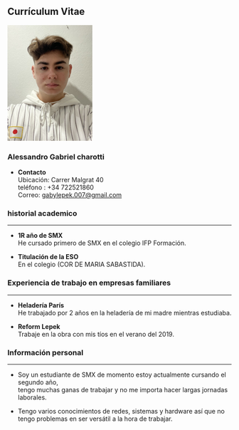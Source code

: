 ## Currículum Vitae
![mifoto](https://github.com/gabylepek/gabylepek.github.io/blob/main/image.png)
### Alessandro Gabriel charotti ###
- __Contacto__ <br>
Ubicación: Carrer Malgrat 40<br>
teléfono : +34 722521860<br>
Correo: gabylepek.007@gmail.com<br>

### historial academico ###
___
- __1R año de SMX__ <br>
     He cursado primero de SMX en el colegio IFP Formación.

- __Titulación de la ESO__ <br>
     En el colegio  (COR DE MARIA SABASTIDA).
     <br>
### Experiencia de trabajo en empresas familiares ###
___

- __Heladería París__ <br>
      He trabajado por 2 años en la heladería de mi madre mientras estudiaba.
 
- __Reform Lepek__ <br>
     Trabaje en la obra con mis tíos en el verano del 2019.
     <br>
### Información personal ###
___
- Soy un estudiante de SMX de momento estoy actualmente cursando el segundo año,<br>
 tengo muchas ganas de trabajar y no me importa hacer largas jornadas laborales.

- Tengo varios conocimientos de redes, sistemas y hardware así que no tengo  problemas en ser versátil a la hora de trabajar.
